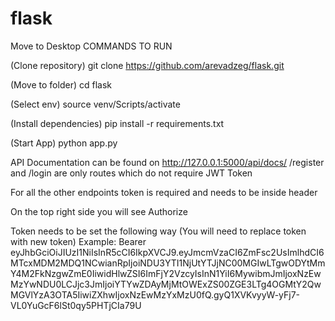# flask

Move to Desktop
COMMANDS TO RUN

(Clone repository)
git clone https://github.com/arevadzeg/flask.git

(Move to folder)
cd flask

(Select env)
source venv/Scripts/activate

(Install dependencies)
pip install -r requirements.txt

(Start App)
python app.py

API Documentation can be found on http://127.0.0.1:5000/api/docs/
/register and /login are only routes which do not require JWT Token

For all the other endpoints token is required and needs to be inside header

On the top right side you will see Authorize

Token needs to be set the following way (You will need to replace token with new token)
Example:
Bearer eyJhbGciOiJIUzI1NiIsInR5cCI6IkpXVCJ9.eyJmcmVzaCI6ZmFsc2UsImlhdCI6MTcxMDM2MDQ1NCwianRpIjoiNDU3YTI1NjUtYTJjNC00MGIwLTgwODYtMmY4M2FkNzgwZmE0IiwidHlwZSI6ImFjY2VzcyIsInN1YiI6MywibmJmIjoxNzEwMzYwNDU0LCJjc3JmIjoiYTYwZDAyMjMtOWExZS00ZGE3LTg4OGMtY2QwMGVlYzA3OTA5IiwiZXhwIjoxNzEwMzYxMzU0fQ.gyQ1XVKvyyW-yFj7-VL0YuGcF6lSt0qy5PHTjCIa79U
